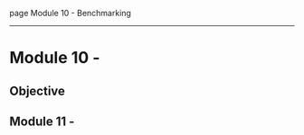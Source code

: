 page
Module 10 - Benchmarking


---

# Module 10 - 

## Objective

<!--TODO - linpack-->


## Module 11 - 

